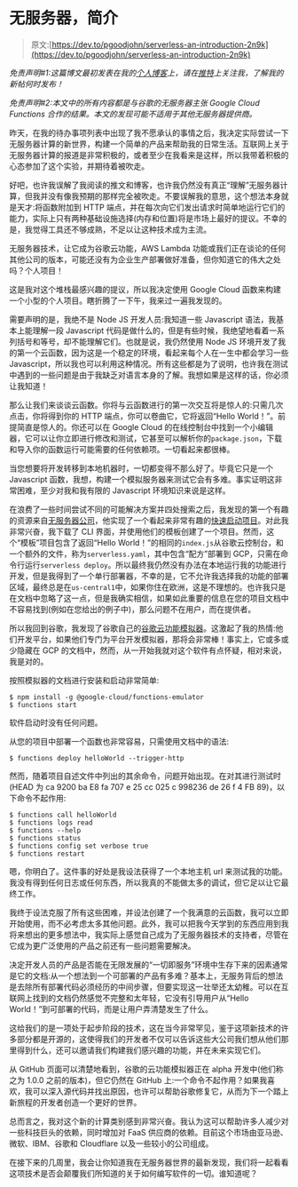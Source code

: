 # 无服务器，简介

> 原文:[https://dev.to/pgoodjohn/serverless-an-introduction-2n9k](https://dev.to/pgoodjohn/serverless-an-introduction-2n9k)

*免责声明#1:这篇博文最初发表在我的[个人博客](http://bit.ly/serverless-introduction-blogpost)上，请在[推特](https://twitter.com/pietrogoodjohn)上关注我，了解我的新帖何时发布！*

*免责声明#2:本文中的所有内容都是与谷歌的无服务器主张 Google Cloud Functions 合作的结果。本文的发现可能不适用于其他无服务器提供商。*

昨天，在我的待办事项列表中出现了我不愿承认的事情之后，我决定实际尝试一下无服务器计算的新世界，构建一个简单的产品来帮助我的日常生活。互联网上关于无服务器计算的报道是非常积极的，或者至少在我看来是这样，所以我带着积极的心态参加了这个实验，并期待着被吹走。

好吧，也许我误解了我阅读的推文和博客，也许我仍然没有真正“理解”无服务器计算，但我并没有像我预期的那样完全被吹走。不要误解我的意思，这个想法本身就是天才:将函数附加到 HTTP 端点，并在每次向它们发出请求时简单地运行它们的能力，实际上只有两种基础设施选择(内存和位置)将是市场上最好的提议。不幸的是，我觉得工具还不够成熟，不足以让这种技术成为主流。

无服务器技术，让它成为谷歌云功能，AWS Lambda 功能或我们正在谈论的任何其他公司的版本，可能还没有为企业生产部署做好准备，但你知道它的伟大之处吗？个人项目！

这是我对这个堆栈最感兴趣的提议，所以我决定使用 Google Cloud 函数来构建一个小型的个人项目。瞎折腾了一下午，我来过一遍我发现的。

需要声明的是，我绝不是 Node JS 开发人员:我知道一些 Javascript 语法，我基本上能理解一段 Javascript 代码是做什么的，但是有些时候，我绝望地看着一系列括号和等号，却不能理解它们。也就是说，我仍然使用 Node JS 环境开发了我的第一个云函数，因为这是一个稳定的环境，看起来每个人在一生中都会学习一些 Javascript，所以我也可以利用这种情况。所有这些都是为了说明，也许我在测试中遇到的一些问题是由于我缺乏对语言本身的了解。我想如果是这样的话，你必须让我知道！

那么让我们来谈谈云函数。你将与云函数进行的第一次交互将是惊人的:只需几次点击，你将得到你的 HTTP 端点，你可以卷曲它，它将返回“Hello World！”。前提简直是惊人的。你还可以在 Google Cloud 的在线控制台中找到一个小编辑器，它可以让你立即进行修改和测试，它甚至可以解析你的`package.json`，下载和导入你的函数运行可能需要的任何依赖项。一切看起来都很棒。

当您想要将开发转移到本地机器时，一切都变得不那么好了。毕竟它只是一个 Javascript 函数，我想，构建一个模拟服务器来测试它会有多难。事实证明这非常困难，至少对我和我有限的 Javascript 环境知识来说是这样。

在浪费了一些时间尝试不同的可能解决方案并四处搜索之后，我发现的第一个有趣的资源来自[无服务器公司](https://serverless.com/)，他实现了一个看起来非常有趣的[快速启动项目](https://serverless.com/framework/docs/providers/google/guide/quick-start/)。对此我非常兴奋，我下载了 CLI 界面，并使用他们的模板创建了一个项目。然而，这个“模板”项目包含了返回“Hello World！”的相同的`index.js`从谷歌云控制台，和一个额外的文件，称为`serverless.yaml`，其中包含“配方”部署到 GCP，只需在命令行运行`serverless deploy`。所以最终我仍然没有办法在本地运行我的功能进行开发，但是我得到了一个单行部署器，不幸的是，它不允许我选择我的功能的部署区域，最终总是在`us-central1`中，如果你住在欧洲，这是不理想的。也许我只是在文档中忽略了这一点，但是我确实相信，如果如此重要的信息在您的项目文档中不容易找到(例如在您给出的例子中)，那么问题不在用户，而在提供者。

所以我回到谷歌，我发现了谷歌自己的[谷歌云功能模拟器](https://github.com/GoogleCloudPlatform/cloud-functions-emulator)。这激起了我的热情:他们开发平台，如果他们专门为平台开发模拟器，那将会非常棒！事实上，它或多或少隐藏在 GCP 的文档中，然而，从一开始我就对这个软件有点怀疑，相对来说，我是对的。

按照模拟器的文档进行安装和启动非常简单:

```
$ npm install -g @google-cloud/functions-emulator
$ functions start 
```

软件启动时没有任何问题。

从您的项目中部署一个函数也非常容易，只需使用文档中的语法:

```
$ functions deploy helloWorld --trigger-http 
```

然而，随着项目自述文件中列出的其余命令，问题开始出现。在对其进行测试时(HEAD 为 ca 9200 ba E8 fa 707 e 25 cc 025 c 998236 de 26 f 4 FB 89)，以下命令不起作用:

```
$ functions call helloWorld
$ functions logs read
$ functions --help
$ functions status
$ functions config set verbose true
$ functions restart 
```

嗯，你明白了。这件事的好处是我设法获得了一个本地主机 url 来测试我的功能。我没有得到任何日志或任何东西，所以我真的不能做太多的调试，但它足以让它最终工作。

我终于设法克服了所有这些困难，并设法创建了一个我满意的云函数，我可以立即开始使用，而不必考虑太多其他问题。此外，我可以把我今天学到的东西应用到我将来想出的更多想法中，我实际上感觉自己成为了无服务器技术的支持者，尽管在它成为更广泛使用的产品之前还有一些问题需要解决。

决定开发人员的产品是否能在无限发展的“一切即服务”环境中生存下来的因素通常是它的文档:从一个想法到一个可部署的产品有多难？基本上，无服务背后的想法是去除所有部署代码必须经历的中间步骤，但要实现这一壮举还太幼稚。可以在互联网上找到的文档仍然感觉不完整和太年轻，它没有引导用户从“Hello World！”到可部署的代码，而是让用户弄清楚发生了什么。

这给我们的是一项处于起步阶段的技术，这在当今非常罕见，鉴于这项新技术的许多部分都是开源的，这使得我们的开发者不仅可以告诉这些大公司我们想从他们那里得到什么，还可以邀请我们构建我们感兴趣的功能，并在未来实现它们。

从 GitHub 页面可以清楚地看到，谷歌的云功能模拟器正在 alpha 开发中(他们称之为 1.0.0 之前的版本)，但它仍然在 GitHub 上:一个命令不起作用？如果我喜欢，我可以深入源代码并找出原因，也许可以帮助谷歌修复它，从而为下一个踏上新旅程的开发者创造一个更好的世界。

总而言之，我对这个新的计算类别感到非常兴奋。我认为这可以帮助许多人减少对一些科技巨头的依赖，同时增加对 FaaS 供应商的依赖。目前这个市场由亚马逊、微软、IBM、谷歌和 Cloudflare 以及一些较小的公司组成。

在接下来的几周里，我会让你知道我在无服务器世界的最新发现，我们将一起看看这项技术是否会颠覆我们所知道的关于如何编写软件的一切。谁知道呢？